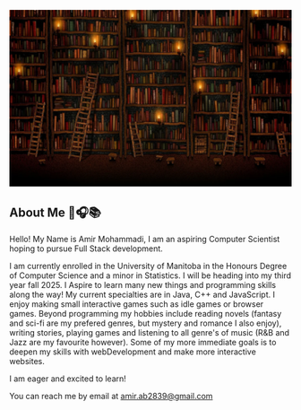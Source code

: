 <p align="center">
  <img src="./assets/book background.webp" alt="Your Image Alt Text">
</p>

## About Me 🥀🎧📚
Hello! My Name is Amir Mohammadi, I am an aspiring Computer Scientist hoping to pursue Full Stack development. 

I am currently enrolled in the University of Manitoba in the Honours Degree of Computer Science and a minor in Statistics. I will be heading into my third year fall 2025. I Aspire to learn many new things and programming skills along the way! My current specialties are in Java, C++ and JavaScript. I enjoy making small interactive games such as idle games or browser games. Beyond programming my hobbies include reading novels (fantasy and sci-fi are my prefered genres, but mystery and romance I also enjoy), writing stories, playing games and listening to all genre's of music (R&B and Jazz are my favourite however). Some of my more immediate goals is to deepen my skills with webDevelopment and make more interactive websites. 

I am eager and excited to learn!

You can reach me by email at amir.ab2839@gmail.com


